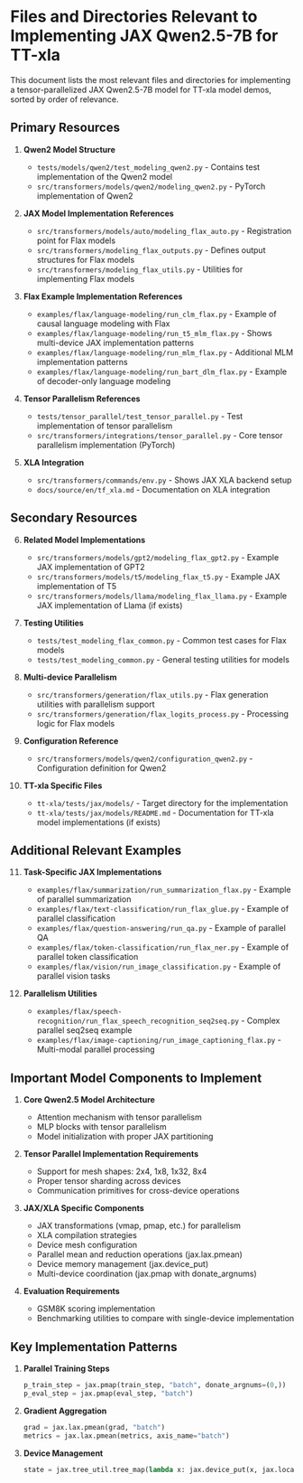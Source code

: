 # Files and Directories Relevant to Implementing JAX Qwen2.5-7B for TT-xla

This document lists the most relevant files and directories for implementing a tensor-parallelized JAX Qwen2.5-7B model for TT-xla model demos, sorted by order of relevance.

## Primary Resources

1. **Qwen2 Model Structure**
   - `tests/models/qwen2/test_modeling_qwen2.py` - Contains test implementation of the Qwen2 model
   - `src/transformers/models/qwen2/modeling_qwen2.py` - PyTorch implementation of Qwen2

2. **JAX Model Implementation References**
   - `src/transformers/models/auto/modeling_flax_auto.py` - Registration point for Flax models
   - `src/transformers/modeling_flax_outputs.py` - Defines output structures for Flax models
   - `src/transformers/modeling_flax_utils.py` - Utilities for implementing Flax models

3. **Flax Example Implementation References**
   - `examples/flax/language-modeling/run_clm_flax.py` - Example of causal language modeling with Flax
   - `examples/flax/language-modeling/run_t5_mlm_flax.py` - Shows multi-device JAX implementation patterns
   - `examples/flax/language-modeling/run_mlm_flax.py` - Additional MLM implementation patterns
   - `examples/flax/language-modeling/run_bart_dlm_flax.py` - Example of decoder-only language modeling

4. **Tensor Parallelism References**
   - `tests/tensor_parallel/test_tensor_parallel.py` - Test implementation of tensor parallelism
   - `src/transformers/integrations/tensor_parallel.py` - Core tensor parallelism implementation (PyTorch)

5. **XLA Integration**
   - `src/transformers/commands/env.py` - Shows JAX XLA backend setup
   - `docs/source/en/tf_xla.md` - Documentation on XLA integration

## Secondary Resources

6. **Related Model Implementations**
   - `src/transformers/models/gpt2/modeling_flax_gpt2.py` - Example JAX implementation of GPT2
   - `src/transformers/models/t5/modeling_flax_t5.py` - Example JAX implementation of T5
   - `src/transformers/models/llama/modeling_flax_llama.py` - Example JAX implementation of Llama (if exists)

7. **Testing Utilities**
   - `tests/test_modeling_flax_common.py` - Common test cases for Flax models
   - `tests/test_modeling_common.py` - General testing utilities for models

8. **Multi-device Parallelism**
   - `src/transformers/generation/flax_utils.py` - Flax generation utilities with parallelism support
   - `src/transformers/generation/flax_logits_process.py` - Processing logic for Flax models

9. **Configuration Reference**
   - `src/transformers/models/qwen2/configuration_qwen2.py` - Configuration definition for Qwen2

10. **TT-xla Specific Files**
    - `tt-xla/tests/jax/models/` - Target directory for the implementation
    - `tt-xla/tests/jax/models/README.md` - Documentation for TT-xla model implementations (if exists)

## Additional Relevant Examples

11. **Task-Specific JAX Implementations**
    - `examples/flax/summarization/run_summarization_flax.py` - Example of parallel summarization
    - `examples/flax/text-classification/run_flax_glue.py` - Example of parallel classification
    - `examples/flax/question-answering/run_qa.py` - Example of parallel QA
    - `examples/flax/token-classification/run_flax_ner.py` - Example of parallel token classification
    - `examples/flax/vision/run_image_classification.py` - Example of parallel vision tasks

12. **Parallelism Utilities**
    - `examples/flax/speech-recognition/run_flax_speech_recognition_seq2seq.py` - Complex parallel seq2seq example
    - `examples/flax/image-captioning/run_image_captioning_flax.py` - Multi-modal parallel processing

## Important Model Components to Implement

1. **Core Qwen2.5 Model Architecture**
   - Attention mechanism with tensor parallelism
   - MLP blocks with tensor parallelism
   - Model initialization with proper JAX partitioning

2. **Tensor Parallel Implementation Requirements**
   - Support for mesh shapes: 2x4, 1x8, 1x32, 8x4
   - Proper tensor sharding across devices
   - Communication primitives for cross-device operations

3. **JAX/XLA Specific Components**
   - JAX transformations (vmap, pmap, etc.) for parallelism
   - XLA compilation strategies
   - Device mesh configuration
   - Parallel mean and reduction operations (jax.lax.pmean)
   - Device memory management (jax.device_put)
   - Multi-device coordination (jax.pmap with donate_argnums)

4. **Evaluation Requirements**
   - GSM8K scoring implementation
   - Benchmarking utilities to compare with single-device implementation

## Key Implementation Patterns

1. **Parallel Training Steps**
   ```python
   p_train_step = jax.pmap(train_step, "batch", donate_argnums=(0,))
   p_eval_step = jax.pmap(eval_step, "batch")
   ```

2. **Gradient Aggregation**
   ```python
   grad = jax.lax.pmean(grad, "batch")
   metrics = jax.lax.pmean(metrics, axis_name="batch")
   ```

3. **Device Management**
   ```python
   state = jax.tree_util.tree_map(lambda x: jax.device_put(x, jax.local_devices(backend="cpu")[0]), state)
   ``` 